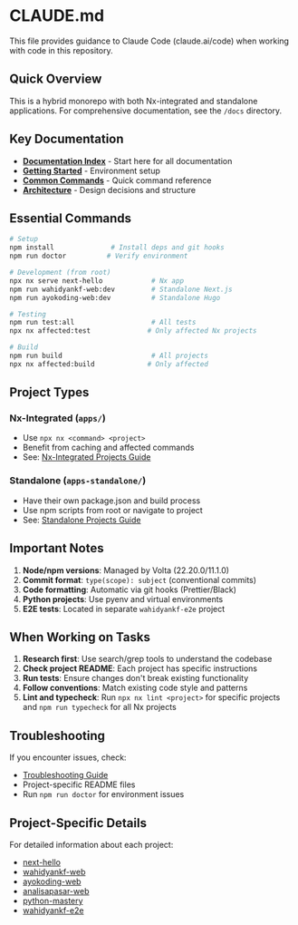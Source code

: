 # CLAUDE.md

This file provides guidance to Claude Code (claude.ai/code) when working with code in this repository.

## Quick Overview

This is a hybrid monorepo with both Nx-integrated and standalone applications. For comprehensive documentation, see the `/docs` directory.

## Key Documentation

- **[Documentation Index](/docs/)** - Start here for all documentation
- **[Getting Started](/docs/tutorials/getting-started.md)** - Environment setup
- **[Common Commands](/docs/reference/commands.md)** - Quick command reference
- **[Architecture](/docs/explanation/)** - Design decisions and structure

## Essential Commands

```bash
# Setup
npm install              # Install deps and git hooks
npm run doctor          # Verify environment

# Development (from root)
npx nx serve next-hello            # Nx app
npm run wahidyankf-web:dev         # Standalone Next.js
npm run ayokoding-web:dev          # Standalone Hugo

# Testing
npm run test:all                   # All tests
npx nx affected:test              # Only affected Nx projects

# Build
npm run build                      # All projects
npx nx affected:build             # Only affected
```

## Project Types

### Nx-Integrated (`apps/`)

- Use `npx nx <command> <project>`
- Benefit from caching and affected commands
- See: [Nx-Integrated Projects Guide](/docs/reference/nx-projects.md)

### Standalone (`apps-standalone/`)

- Have their own package.json and build process
- Use npm scripts from root or navigate to project
- See: [Standalone Projects Guide](/docs/reference/standalone-projects.md)

## Important Notes

1. **Node/npm versions**: Managed by Volta (22.20.0/11.1.0)
2. **Commit format**: `type(scope): subject` (conventional commits)
3. **Code formatting**: Automatic via git hooks (Prettier/Black)
4. **Python projects**: Use pyenv and virtual environments
5. **E2E tests**: Located in separate `wahidyankf-e2e` project

## When Working on Tasks

1. **Research first**: Use search/grep tools to understand the codebase
2. **Check project README**: Each project has specific instructions
3. **Run tests**: Ensure changes don't break existing functionality
4. **Follow conventions**: Match existing code style and patterns
5. **Lint and typecheck**: Run `npx nx lint <project>` for specific projects and `npm run typecheck` for all Nx projects

## Troubleshooting

If you encounter issues, check:

- [Troubleshooting Guide](/docs/how-to/troubleshoot-issues.md)
- Project-specific README files
- Run `npm run doctor` for environment issues

## Project-Specific Details

For detailed information about each project:

- [next-hello](/apps/next-hello/README.md)
- [wahidyankf-web](/apps-standalone/wahidyankf-web/README.md)
- [ayokoding-web](/apps-standalone/ayokoding-web/README.md)
- [analisapasar-web](/apps-standalone/analisapasar-web/README.md)
- [python-mastery](/apps-standalone/python-mastery/README.md)
- [wahidyankf-e2e](/apps-standalone/wahidyankf-e2e/README.md)
